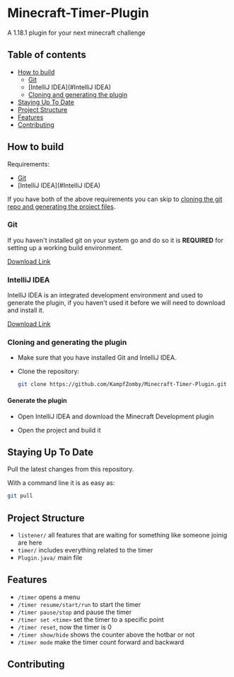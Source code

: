 # Minecraft-Timer-Plugin

A 1.18.1 plugin for your next minecraft challenge

## Table of contents

 * [How to build](#how-to-build)
    * [Git](#git)
    * [IntelliJ IDEA](#IntelliJ IDEA)
    * [Cloning and generating the plugin](#cloning-and-generating-the-plugin)
 * [Staying Up To Date](#staying-up-to-date)
 * [Project Structure](#project-structure)
 * [Features](#features)
 * [Contributing](#contributing)

## How to build

Requirements:

 * [Git](#Git)
 * [IntelliJ IDEA](#IntelliJ IDEA)

If you have both of the above requirements you can skip to [cloning the git repo and generating the project files](#cloning-and-generating-project-files).

### Git

If you haven't installed git on your system go and do so it is **REQUIRED** for setting up a working build environment.

[Download Link](https://git-scm.com/download/win)

### IntelliJ IDEA

IntelliJ IDEA is an integrated development environment and used to generate the plugin, if you haven't used it before we will need to download and install it.

[Download Link](https://www.jetbrains.com/idea/download/)

### Cloning and generating the plugin

- Make sure that you have installed Git and IntelliJ IDEA.

- Clone the repository:
  ```bash
  git clone https://github.com/KampfZomby/Minecraft-Timer-Plugin.git
  ```

#### Generate the plugin

- Open IntelliJ IDEA and download the Minecraft Development plugin

- Open the project and build it

## Staying Up To Date

Pull the latest changes from this repository.

With a command line it is as easy as:

```bash
git pull
```

## Project Structure

- `listener/` all features that are waiting for something like someone joinig are here
- `timer/` includes everything related to the timer
- `Plugin.java/` main file

## Features

 - `/timer` opens a menu
 - `/timer resume/start/run` to start the timer
 - `/timer pause/stop` and pause the timer
 - `/timer set <time>` set the timer to a specific point
 - `/timer reset`, now the timer is 0
 - `/timer show/hide` shows the counter above the hotbar or not
 - `/timer mode` make the timer count forward and backward

## Contributing
